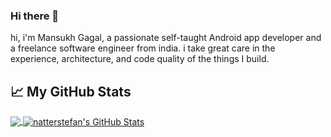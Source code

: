 ### Hi there 👋

hi, i'm Mansukh Gagal, a passionate self-taught Android app developer and a freelance software engineer from india. i take great care in the experience, architecture, and code quality of the things I build.

## &#x1f4c8; My GitHub Stats

<a href="https://github.com/mg-ahir/myprofile">
  <img align="center" src="https://github-readme-stats.vercel.app/api/top-langs/?username=mansukhgagal&hide=java,html&title_color=000000&text_color=000000" />
</a>

<a href="https://github.com/mg-ahir/myprofile">
  <img align="center" src="https://github-readme-stats.vercel.app/api?username=mansukhgagal&show_icons=true&line_height=27&count_private=true&title_color=000000&text_color=000000&icon_color=FAC051" alt="natterstefan's GitHub Stats" />
</a>


[2]: https://www.linkedin.com/in/mansukh-a-23302094/
<!--
**mansukhgagal/mansukhgagal** is a ✨ _special_ ✨ repository because its `README.md` (this file) appears on your GitHub profile.

Here are some ideas to get you started:

- 🔭 I’m currently working on ...
- 🌱 I’m currently learning ...
- 👯 I’m looking to collaborate on ...
- 🤔 I’m looking for help with ...
- 💬 Ask me about ...
- 📫 How to reach me: ...
- 😄 Pronouns: ...
- ⚡ Fun fact: ...
-->
